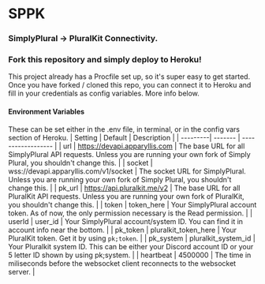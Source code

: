 # SPPK
### SimplyPlural -> PluralKit Connectivity.

### Fork this repository and simply deploy to Heroku!
This project already has a Procfile set up, so it's super easy to get started. Once you have forked / cloned this repo, you can connect it to Heroku and fill in your credentials as config variables. More info below.

#### Environment Variables
These can be set either in the .env file, in terminal, or in the config vars section of Heroku.
| Setting  | Default | Description        |
| ---------| ------- | ------------------ |
| url  | https://devapi.apparyllis.com | The base URL for all SimplyPlural API requests. Unless you are running your own fork of Simply Plural, you shouldn't change this.  |
| socket  | wss://devapi.apparyllis.com/v1/socket | The socket URL for SimplyPlural. Unless you are running your own fork of Simply Plural, you shouldn't change this.  |
| pk_url | https://api.pluralkit.me/v2 | The base URL for all PluralKit API requests. Unless you are running your own fork of PluralKit, you shouldn't change this. |
| token | token_here | Your SimplyPlural account token. As of now, the only permission necessary is the Read permission. |
| userId | user_id | Your SimplyPlural account/system ID. You can find it in account info near the bottom. |
| pk_token | pluralkit_token_here | Your PluralKit token. Get it by using `pk;token`. |
| pk_system | pluralkit_system_id | Your Pluralkit system ID. This can be either your Discord account ID or your 5 letter ID shown by using pk;system. |
| heartbeat | 4500000 | The time in miliseconds before the websocket client reconnects to the websocket server. |
